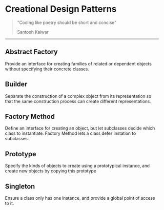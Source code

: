# Creational Design Patterns

> "Coding like poetry should be short and concise"
>
> Santosh Kalwar

---

## Abstract Factory
Provide an interface for creating families of related or dependent objects
without specifying their concrete classes.

## Builder
Separate the construction of a complex object from its representation so
that the same construction process can create different representations.

## Factory Method
Define an interface for creating an object, but let subclasses decide which
class to instantiate. Factory Method lets a class defer instation to
subclasses.

## Prototype
Specify the kinds of objects to create using a prototypical instance,
and create new objects by copying this prototype

## Singleton
Ensure a class only has one instance, and provide a global point of access
to it.
